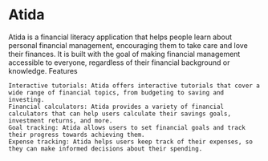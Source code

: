 # Atida
Atida is a financial literacy application that helps people learn about personal financial management, encouraging them to take care and love their finances. It is built with the goal of making financial management accessible to everyone, regardless of their financial background or knowledge.
Features

    Interactive tutorials: Atida offers interactive tutorials that cover a wide range of financial topics, from budgeting to saving and investing.
    Financial calculators: Atida provides a variety of financial calculators that can help users calculate their savings goals, investment returns, and more.
    Goal tracking: Atida allows users to set financial goals and track their progress towards achieving them.
    Expense tracking: Atida helps users keep track of their expenses, so they can make informed decisions about their spending.
